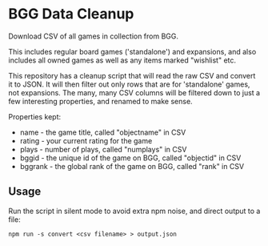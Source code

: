 # BGG Data Cleanup

Download CSV of all games in collection from BGG.

This includes regular board games ('standalone') and expansions, and also includes 
all owned games as well as any items marked "wishlist" etc.

This repository has a cleanup script that will read the raw CSV and convert it to JSON.
It will then filter out only rows that are for 'standalone' games, not expansions.
The many, many CSV columns will be filtered down to just a few interesting properties, and renamed to make sense.

Properties kept:

 * name - the game title, called "objectname" in CSV
 * rating - your current rating for the game
 * plays - number of plays, called "numplays" in CSV
 * bggid - the unique id of the game on BGG, called "objectid" in CSV
 * bggrank - the global rank of the game on BGG, called "rank" in CSV

## Usage

Run the script in silent mode to avoid extra npm noise, and direct output to a file:

`npm run -s convert <csv filename> > output.json`
